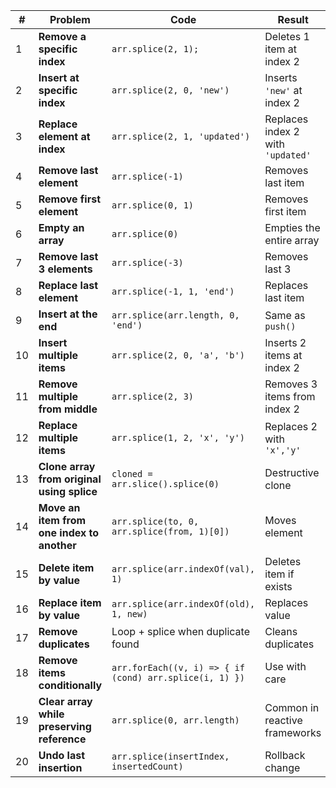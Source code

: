 | #  | Problem                                    | Code                                                    | Result                            |
| -- | ------------------------------------------ | ------------------------------------------------------- | --------------------------------- |
| 1  | **Remove a specific index**                | `arr.splice(2, 1);`                                     | Deletes 1 item at index 2         |
| 2  | **Insert at specific index**               | `arr.splice(2, 0, 'new')`                               | Inserts `'new'` at index 2        |
| 3  | **Replace element at index**               | `arr.splice(2, 1, 'updated')`                           | Replaces index 2 with `'updated'` |
| 4  | **Remove last element**                    | `arr.splice(-1)`                                        | Removes last item                 |
| 5  | **Remove first element**                   | `arr.splice(0, 1)`                                      | Removes first item                |
| 6  | **Empty an array**                         | `arr.splice(0)`                                         | Empties the entire array          |
| 7  | **Remove last 3 elements**                 | `arr.splice(-3)`                                        | Removes last 3                    |
| 8  | **Replace last element**                   | `arr.splice(-1, 1, 'end')`                              | Replaces last item                |
| 9  | **Insert at the end**                      | `arr.splice(arr.length, 0, 'end')`                      | Same as `push()`                  |
| 10 | **Insert multiple items**                  | `arr.splice(2, 0, 'a', 'b')`                            | Inserts 2 items at index 2        |
| 11 | **Remove multiple from middle**            | `arr.splice(2, 3)`                                      | Removes 3 items from index 2      |
| 12 | **Replace multiple items**                 | `arr.splice(1, 2, 'x', 'y')`                            | Replaces 2 with `'x','y'`         |
| 13 | **Clone array from original using splice** | `cloned = arr.slice().splice(0)`                        | Destructive clone                 |
| 14 | **Move an item from one index to another** | `arr.splice(to, 0, arr.splice(from, 1)[0])`             | Moves element                     |
| 15 | **Delete item by value**                   | `arr.splice(arr.indexOf(val), 1)`                       | Deletes item if exists            |
| 16 | **Replace item by value**                  | `arr.splice(arr.indexOf(old), 1, new)`                  | Replaces value                    |
| 17 | **Remove duplicates**                      | Loop + splice when duplicate found                      | Cleans duplicates                 |
| 18 | **Remove items conditionally**             | `arr.forEach((v, i) => { if (cond) arr.splice(i, 1) })` | Use with care                     |
| 19 | **Clear array while preserving reference** | `arr.splice(0, arr.length)`                             | Common in reactive frameworks     |
| 20 | **Undo last insertion**                    | `arr.splice(insertIndex, insertedCount)`                | Rollback change                   |
